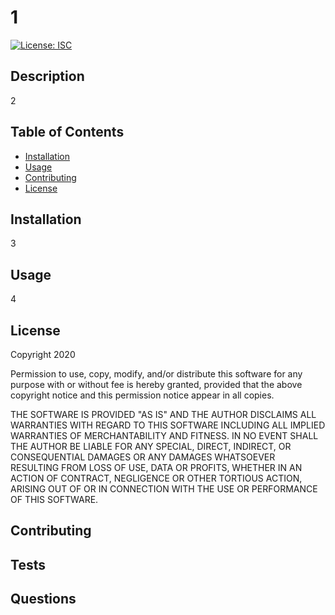 # 1

[![License: ISC](https://img.shields.io/badge/License-ISC-blue.svg)](https://opensource.org/licenses/ISC)

## Description

2

## Table of Contents

* [Installation](#installation)
* [Usage](#usage)
* [Contributing](#contributing)
* [License](#license)

## Installation

3

## Usage

4

## License

Copyright 2020 <OWNER>

Permission to use, copy, modify, and/or distribute this software for any purpose with or without fee is hereby granted, provided that the above copyright notice and this permission notice appear in all copies.

THE SOFTWARE IS PROVIDED "AS IS" AND THE AUTHOR DISCLAIMS ALL WARRANTIES WITH REGARD TO THIS SOFTWARE INCLUDING ALL IMPLIED WARRANTIES OF MERCHANTABILITY AND FITNESS. IN NO EVENT SHALL THE AUTHOR BE LIABLE FOR ANY SPECIAL, DIRECT, INDIRECT, OR CONSEQUENTIAL DAMAGES OR ANY DAMAGES WHATSOEVER RESULTING FROM LOSS OF USE, DATA OR PROFITS, WHETHER IN AN ACTION OF CONTRACT, NEGLIGENCE OR OTHER TORTIOUS ACTION, ARISING OUT OF OR IN CONNECTION WITH THE USE OR PERFORMANCE OF THIS SOFTWARE.

## Contributing

## Tests

## Questions





